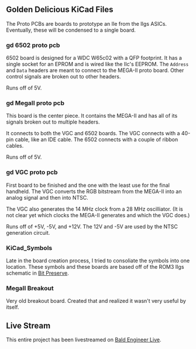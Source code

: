 ## Golden Delicious KiCad Files

The Proto PCBs are boards to prototype an IIe from the IIgs ASICs. Eventually, these will be condensed to a single board.

### gd 6502 proto pcb
6502 board is designed for a WDC W65c02 with a QFP footprint. It has a single socket for an EPROM and is wired like the IIc's EEPROM. The `Address` and `Data` headers are meant to connect to the MEGA-II proto board. Other control signals are broken out to other headers.

Runs off of 5V.

### gd MegaII proto pcb
This board is the center piece. It contains the MEGA-II and has all of its signals broken out to multiple headers. 

It connects to both the VGC and 6502 boards. The VGC connects with a 40-pin cable, like an IDE cable. The 6502 connects with a couple of ribbon cables.

Runs off of 5V.

### gd VGC proto pcb
First board to be finished and the one with the least use for the final handheld. The VGC converts the RGB bitstream from the MEGA-II into an analog signal and then into NTSC.

The VGC also generates the 14 MHz clock from a 28 MHz oscilliator. (It is not clear yet which clocks the MEGA-II generates and which the VGC does.)

Runs off of +5V, -5V, and +12V. The 12V and -5V are used by the NTSC generation circuit.

### KiCad_Symbols
Late in the board creation process, I tried to consoliate the symbols into one location. These symbols and these boards are based off of the ROM3 IIgs schematic in [Bit Preserve](https://github.com/baldengineer/bit-preserve).

### MegaII Breakout
Very old breakout board. Created that and realized it wasn't very useful by itself.

## Live Stream
This entire project has been livestreamed on [Bald Engineer Live](https://twitch.tv/baldengineer).
